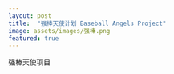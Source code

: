 ```yaml
---
layout: post
title:  "强棒天使计划 Baseball Angels Project"
image: assets/images/强棒.png
featured: true
---
```

强棒天使项目
